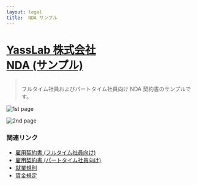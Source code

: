 ```yaml
---
layout: legal
title:  NDA サンプル
---
```


<div class="text-center">
  <h1 id="top"><a href="#top">YassLab 株式会社<br>NDA (サンプル)</a></h1>
</div>

<blockquote style="padding-top: 15px; font-style: normal;">フルタイム社員およびパートタイム社員向け NDA 契約書のサンプルです。</blockquote>

![1st page](/ja/docs/nda-sample-for-members-1.jpg)

![2nd page](/ja/docs/nda-sample-for-members-2.jpg)

### 関連リンク

- [雇用契約書 (フルタイム社員向け)](/ja/docs/contract-sample-for-fulltime)
- [雇用契約書 (パートタイム社員向け)](/ja/docs/contract-sample-for-parttime)
- [就業規則](/ja/docs/work-regulations)
- [賃金規定](/ja/docs/wage-regulations)

